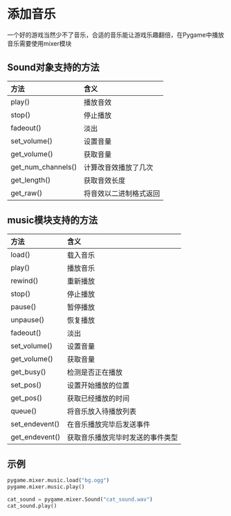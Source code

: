 # 添加音乐

一个好的游戏当然少不了音乐，合适的音乐能让游戏乐趣翻倍，在Pygame中播放音乐需要使用mixer模块

## Sound对象支持的方法

方法|含义
:-|:-
play()|播放音效
stop()|停止播放
fadeout()|淡出
set_volume()|设置音量
get_volume()|获取音量
get_num_channels()|计算改音效播放了几次
get_length()|获取音效长度
get_raw()|将音效以二进制格式返回

## music模块支持的方法

方法|含义
:-|:-
load()|载入音乐
play()|播放音乐
rewind()|重新播放
stop()|停止播放
pause()|暂停播放
unpause()|恢复播放
fadeout()|淡出
set_volume()|设置音量
get_volume()|获取音量
get_busy()|检测是否正在播放
set_pos()|设置开始播放的位置
get_pos()|获取已经播放的时间
queue()|将音乐放入待播放列表
set_endevent()|在音乐播放完毕后发送事件
get_endevent()|获取音乐播放完毕时发送的事件类型

## 示例
```py
pygame.mixer.music.load("bg.ogg")
pygame.mixer.music.play()

cat_sound = pygame.mixer.Sound("cat_sound.wav")
cat_sound.play()
```